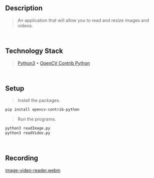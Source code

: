 ## Description
> An application that will allow you to read and resize images and videos.

<br />

## Technology Stack
> [Python3](https://docs.python.org/3.10/) • [OpenCV Contrib Python](https://pypi.org/project/opencv-contrib-python/)

<br />

## Setup
> Install the packages.
```bash
pip install opencv-contrib-python
```
> Run the programs.
```bash
python3 readImage.py
python3 readVideo.py
```

<br />

## Recording
[image-video-reader.webm](https://user-images.githubusercontent.com/69438999/202873086-4b0cdbf3-b161-4465-986e-ab9600d021c3.webm)
